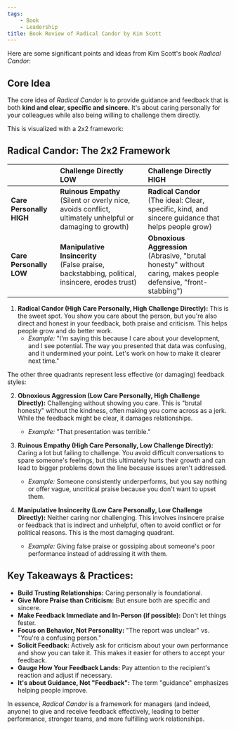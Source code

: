 ```yaml
---
tags:
    - Book
    - Leadership
title: Book Review of Radical Candor by Kim Scott
---
```


Here are some significant points and ideas from Kim Scott's book *Radical Candor*:

## Core Idea

The core idea of *Radical Candor* is to provide guidance and feedback that is both **kind and clear, specific and sincere.** It's about caring personally for your colleagues while also being willing to challenge them directly.

This is visualized with a 2x2 framework:

## Radical Candor: The 2x2 Framework

|                          | **Challenge Directly LOW**                                      | **Challenge Directly HIGH**                                       |
| :----------------------- | :-------------------------------------------------------------- | :-------------------------------------------------------------- |
| **Care Personally HIGH** | **Ruinous Empathy**<br/>(Silent or overly nice, avoids conflict, ultimately unhelpful or damaging to growth) | **Radical Candor**<br/>(The ideal: Clear, specific, kind, and sincere guidance that helps people grow) |
| **Care Personally LOW**  | **Manipulative Insincerity**<br/>(False praise, backstabbing, political, insincere, erodes trust)    | **Obnoxious Aggression**<br/>(Abrasive, "brutal honesty" without caring, makes people defensive, "front-stabbing")     |


1.  **Radical Candor (High Care Personally, High Challenge Directly):** This is the sweet spot. You show you care about the person, but you're also direct and honest in your feedback, both praise and criticism. This helps people grow and do better work.
    *   *Example:* "I'm saying this because I care about your development, and I see potential. The way you presented that data was confusing, and it undermined your point. Let's work on how to make it clearer next time."

The other three quadrants represent less effective (or damaging) feedback styles:

2.  **Obnoxious Aggression (Low Care Personally, High Challenge Directly):** Challenging without showing you care. This is "brutal honesty" without the kindness, often making you come across as a jerk. While the feedback might be clear, it damages relationships.
    *   *Example:* "That presentation was terrible."

3.  **Ruinous Empathy (High Care Personally, Low Challenge Directly):** Caring a lot but failing to challenge. You avoid difficult conversations to spare someone's feelings, but this ultimately hurts their growth and can lead to bigger problems down the line because issues aren't addressed.
    *   *Example:* Someone consistently underperforms, but you say nothing or offer vague, uncritical praise because you don't want to upset them.

4.  **Manipulative Insincerity (Low Care Personally, Low Challenge Directly):** Neither caring nor challenging. This involves insincere praise or feedback that is indirect and unhelpful, often to avoid conflict or for political reasons. This is the most damaging quadrant.
    *   *Example:* Giving false praise or gossiping about someone's poor performance instead of addressing it with them.

## Key Takeaways & Practices:

*   **Build Trusting Relationships:** Caring personally is foundational.
*   **Give More Praise than Criticism:** But ensure both are specific and sincere.
*   **Make Feedback Immediate and In-Person (if possible):** Don't let things fester.
*   **Focus on Behavior, Not Personality:** "The report was unclear" vs. "You're a confusing person."
*   **Solicit Feedback:** Actively ask for criticism about your own performance and show you can take it. This makes it easier for others to accept your feedback.
*   **Gauge How Your Feedback Lands:** Pay attention to the recipient's reaction and adjust if necessary.
*   **It's about Guidance, Not "Feedback":** The term "guidance" emphasizes helping people improve.

In essence, *Radical Candor* is a framework for managers (and indeed, anyone) to give and receive feedback effectively, leading to better performance, stronger teams, and more fulfilling work relationships.